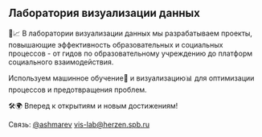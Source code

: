 ## Лаборатория визуализации данных

🔬📈 В лаборатории визуализации данных мы разрабатываем проекты, повышающие эффективность образовательных и социальных процессов - от гидов по образовательному учреждению до платформ социального взаимодействия.

Используем машинное обучение🧠 и визуализацию📊 для оптимизации процессов и предотвращения проблем. 

🛠🌍 Вперед к открытиям и новым достижениям!

Связь: [@ashmarev](https://t.me/ashmarev)
vis-lab@herzen.spb.ru
